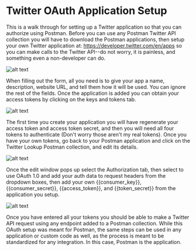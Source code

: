 # Twitter OAuth Application Setup
This is a walk through for setting up a Twitter application so that you can authorize using Postman. Before you can use any Postman Twitter API collection you will have to download the Postman applications, then setup your own Twitter application at: https://developer.twitter.com/en/apps so you can make calls to the Twitter API--do not worry, it is painless, and something even a non-developer can do.

![alt text](https://kinlane-productions.s3.amazonaws.com/postman-tutorials/twitter-status-lookup/twitter-application.png "New Application")

When filling out the form, all you need is to give your app a name, description, website URL, and tell them how it will be used. You can ignore the rest of the fields. Once the application is added you can obtain your access tokens by clicking on the keys and tokens tab.

![alt text](https://kinlane-productions.s3.amazonaws.com/postman-tutorials/twitter-status-lookup/twitter-keys-and-tokens.jpg "Keys and Tokens")

The first time you create your application you will have regenerate your access token and access token secret, and then you will need all four tokens to authenticate (Don't worry those aren't my real tokens). Once you have your own tokens, go back to your Postman application and click on the Twitter Lookup Postman collection, and edit its details.

![alt text](https://kinlane-productions.s3.amazonaws.com/postman-tutorials/twitter-favorites/twitter-favorites-edit.png "Edit Collection")

Once the edit window pops up select the Authorization tab, then select to use OAuth 1.0 and add your auth data to request headers from the dropdown boxes, then add your own {{consumer_key}}, {{consumer_secret}}, {{access_token}}, and {{token_secret}} from the application you setup.

![alt text](https://kinlane-productions.s3.amazonaws.com/postman-tutorials/twitter-favorites/twitter-favorites-auth.png "Edit Collection Authorization")

Once you have entered all your tokens you should be able to make a Twitter API request using any endpoint added to a Postman collection. While this OAuth setup was meant for Postman, the same steps can be used in any application or custom code as well, as the process is meant to be standardized for any integration. In this case, Postman is the application.
